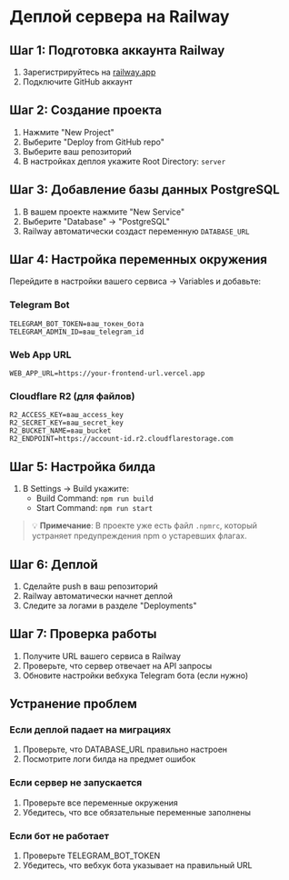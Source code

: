 # Деплой сервера на Railway

## Шаг 1: Подготовка аккаунта Railway

1. Зарегистрируйтесь на [railway.app](https://railway.app)
2. Подключите GitHub аккаунт

## Шаг 2: Создание проекта

1. Нажмите "New Project"
2. Выберите "Deploy from GitHub repo"
3. Выберите ваш репозиторий
4. В настройках деплоя укажите Root Directory: `server`

## Шаг 3: Добавление базы данных PostgreSQL

1. В вашем проекте нажмите "New Service"
2. Выберите "Database" → "PostgreSQL"
3. Railway автоматически создаст переменную `DATABASE_URL`

## Шаг 4: Настройка переменных окружения

Перейдите в настройки вашего сервиса → Variables и добавьте:

### Telegram Bot

```
TELEGRAM_BOT_TOKEN=ваш_токен_бота
TELEGRAM_ADMIN_ID=ваш_telegram_id
```

### Web App URL

```
WEB_APP_URL=https://your-frontend-url.vercel.app
```

### Cloudflare R2 (для файлов)

```
R2_ACCESS_KEY=ваш_access_key
R2_SECRET_KEY=ваш_secret_key
R2_BUCKET_NAME=ваш_bucket
R2_ENDPOINT=https://account-id.r2.cloudflarestorage.com
```

## Шаг 5: Настройка билда

1. В Settings → Build укажите:
   - Build Command: `npm run build`
   - Start Command: `npm run start`

> 💡 **Примечание**: В проекте уже есть файл `.npmrc`, который устраняет предупреждения npm о устаревших флагах.

## Шаг 6: Деплой

1. Сделайте push в ваш репозиторий
2. Railway автоматически начнет деплой
3. Следите за логами в разделе "Deployments"

## Шаг 7: Проверка работы

1. Получите URL вашего сервиса в Railway
2. Проверьте, что сервер отвечает на API запросы
3. Обновите настройки вебхука Telegram бота (если нужно)

## Устранение проблем

### Если деплой падает на миграциях

1. Проверьте, что DATABASE_URL правильно настроен
2. Посмотрите логи билда на предмет ошибок

### Если сервер не запускается

1. Проверьте все переменные окружения
2. Убедитесь, что все обязательные переменные заполнены

### Если бот не работает

1. Проверьте TELEGRAM_BOT_TOKEN
2. Убедитесь, что вебхук бота указывает на правильный URL
